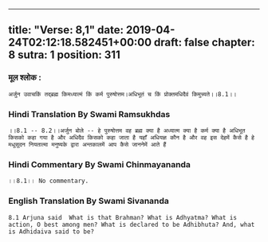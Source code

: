 
---
title: "Verse: 8,1"
date: 2019-04-24T02:12:18.582451+00:00
draft: false
chapter: 8
sutra: 1
position: 311
---
### मूल श्लोक :
```
अर्जुन उवाचकिं तद्ब्रह्म किमध्यात्मं किं कर्म पुरुषोत्तम।अधिभूतं च किं प्रोक्तमधिदैवं किमुच्यते।।8.1।।

```

### Hindi Translation By Swami Ramsukhdas
```
।।8.1 -- 8.2।।अर्जुन बोले -- हे पुरुषोत्तम वह ब्रह्म क्या है अध्यात्म क्या है कर्म क्या है अधिभूत किसको कहा गया है और अधिदैव किसको कहा जाता है यहाँ अधियज्ञ कौन है और वह इस देहमें कैसे है हे मधूसूदन नियतात्मा मनुष्यके द्वारा अन्तकालमें आप कैसे जाननेमें आते हैं

```

### Hindi Commentary By Swami Chinmayananda
```
।।8.1।। No commentary.

```

### English Translation By Swami  Sivananda
```
8.1 Arjuna said  What is that Brahman? What is Adhyatma? What is action, O best among men? What is declared to be Adhibhuta? And, what is Adhidaiva said to be?

```


